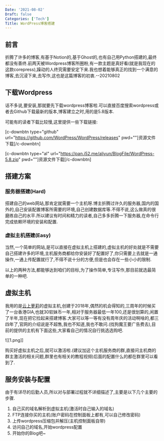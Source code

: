 ```yaml
---
Date: '2021-08-02'
Draft: false
Categories: ['Tech']
Title: WordPress博客搭建
---
```

## 前言

折腾了许多的博客,有基于Notion的,基于Ghost的,也有自己用Python搭建的,最终都没有善终.前两天被Wordpress博客所圈粉,有一款主题是真好看(就是我现在的这款corepress),躁动的人终究需要安定下来.我也想着能够真正的找到一个满意的博客,去沉浸下来,去写作,这也是这篇博客的初衷.--20210802

## 下载Wordpress

话不多说,要安装,那就要先下载wordpress博客啦.可以直接百度搜索wordpress或者去Github下载最新的版本,博客建立之时,用的是5.8版本.

可能有的读者下载比较慢,这里提供一些下载链接:

[c-downbtn type="github" url="https://github.com/WordPress/WordPress/releases" pwd=""]资源文件下载[/c-downbtn]

[c-downbtn type="al" url="https://pan.i52.me/aliyun/BlogFile/WordPress-5.8.zip" pwd=""]资源文件下载[/c-downbtn]

## 搭建方案

### 服务器搭建(Hard)

搭建自己的web网站,那肯定就需要一个主机呀.博主折腾过许久的服务器,国内的国外的,自己安装配置博客所需要的环境,自己创建数据库等.不得不说,这么做真的很磨练自己的水平.所以建议有时间和精力的读者,自己多多折腾一下服务器,在命令行完成依赖环境的安装和配置.

### 虚拟主机搭建(Easy)

当然,一个简单的网站,是可以直接在虚拟主机上搭建的,虚拟主机的好处就是不需要自己搭建许多的环境,主机服务商都给你安装好了配置好了,你只需要上去就是一通操作,一通上传配置就行了,不得不说十分的方便,但是也会存在一些小小的限制.

以上的两种方法,都能够达到咱们的目标,为了操作简单,专注写作,那目前就选最简单的一种吧.

## 虚拟主机

我用的是[云上萝莉](https://idc.la)的虚拟主机,创建于2018年,偶然的机会得知的,三周年的时候买了一台香港GIA,也就30软妹币一年,相对于服务器最低一年100,还是很划算的,闲置了半年,现在把它捡起来搭建博客.大家可以等一等有没有周年庆的活动啊啥的,都三四年了,官网的介绍说是不超售,我也不知道,我也不敢问.(找狗魔王要广告费去),目前的提供的主机有下面这些,大家看自己的情况自行挑选选购吧.

![[1.png]]

购买好虚拟主机之后,就可以激活啦.(建议加这个主机服务商的群,直接问主机商的群主激活的相关问题,群里也有相关的教程视频)后面的配置什么的都在群里可以看到了.

## 服务安装与配置

由于有详尽的后勤人员,所以对与部署过程就不详细描述了,主要是以下几个主要的步骤.

1. 自己买的域名解析到虚拟主机(激活时自己输入的域名)
2. FTP连接你买的主机(账户密码在控制面板上都有,可以自己修改密码)
3. 上传wordpress压缩包并解压(主机控制面板自带)
4. 访问自己的域名,开始wordpress配置
5. 开始你的Blog吧~